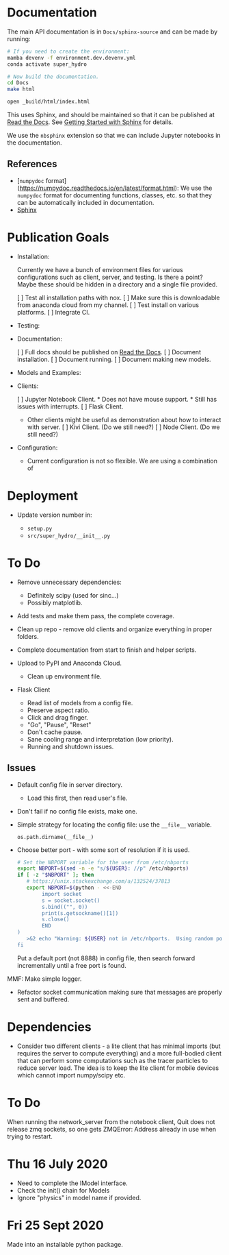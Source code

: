 # Documentation

The main API documentation is in `Docs/sphinx-source` and can be made
by running:

```bash
# If you need to create the environment:
mamba devenv -f environment.dev.devenv.yml
conda activate super_hydro

# Now build the documentation.
cd Docs
make html

open _build/html/index.html
```

This uses Sphinx, and should be maintained so that it can be published
at [Read the Docs](https://readthedocs.org).  See [Getting Started
with
Sphinx](https://docs.readthedocs.io/en/stable/intro/getting-started-with-sphinx.html)
for details.

We use the `nbsphinx` extension so that we can include Jupyter
notebooks in the documentation.

## References
* [`numpydoc` format]
  (https://numpydoc.readthedocs.io/en/latest/format.html): We use the
  `numpydoc` format for documenting functions, classes, etc. so that
  they can be automatically included in documentation.
* [Sphinx](https://www.sphinx-doc.org/en/master/)


# Publication Goals

* Installation:

  Currently we have a bunch of environment files for various
  configurations such as client, server, and testing.  Is there a
  point?  Maybe these should be hidden in a directory and a single
  file provided.
  
  [ ] Test all installation paths with nox.
  [ ] Make sure this is downloadable from anaconda cloud from my
      channel.
  [ ] Test install on various platforms.
  [ ] Integrate CI.
  
* Testing:

* Documentation:

  [ ] Full docs should be published on [Read the
      Docs](https://readthedocs.org).
  [ ] Document installation.
  [ ] Document running.
  [ ] Document making new models.

* Models and Examples:

* Clients:

  [ ] Jupyter Notebook Client.
      * Does not have mouse support.
      * Still has issues with interrupts.
  [ ] Flask Client.
  
  * Other clients might be useful as demonstration about how to
    interact with server.
  [ ] Kivi Client. (Do we still need?)
  [ ] Node Client. (Do we still need?)
  
* Configuration:

  * Current configuration is not so flexible.  We are using a
    combination of 
  
  
# Deployment

* Update version number in:

  * `setup.py`
  * `src/super_hydro/__init__.py`


# To Do

* Remove unnecessary dependencies:
  * Definitely scipy (used for sinc...)
  * Possibly matplotlib.
* Add tests and make them pass, the complete coverage.
* Clean up repo - remove old clients and organize everything in proper
  folders.
* Complete documentation from start to finish and helper scripts.
* Upload to PyPI and Anaconda Cloud.
  * Clean up environment file.

* Flask Client
  * Read list of models from a config file.
  * Preserve aspect ratio.
  * Click and drag finger.
  * "Go", "Pause", "Reset"
  * Don't cache pause.
  * Sane cooling range and interpretation (low priority).
  * Running and shutdown issues.


Issues
------
* Default config file in server directory.
  * Load this first, then read user's file.
* Don't fail if no config file exists, make one.
* Simple strategy for locating the config file: use the `__file__`
  variable.

  `os.path.dirname(__file__)`

* Choose better port - with some sort of resolution if it is used.

   ```bash
   # Set the NBPORT variable for the user from /etc/nbports
   export NBPORT=$(sed -n -e "s/${USER}: //p" /etc/nbports)
   if [ -z "$NBPORT" ]; then
      # https://unix.stackexchange.com/a/132524/37813
      export NBPORT=$(python - <<-END
           import socket
           s = socket.socket()
           s.bind(("", 0))
           print(s.getsockname()[1])
           s.close()
           END
   )
      >&2 echo "Warning: ${USER} not in /etc/nbports.  Using random port ${NBPORT}"
   fi
   ```

   Put a default port (not 8888) in config file, then search forward
   incrementally until a free port is found.

MMF: Make simple logger.

* Refactor socket communication making sure that messages are properly
  sent and buffered.

Dependencies
============
* Consider two different clients - a lite client that has minimal
  imports (but requires the server to compute everything) and a more
  full-bodied client that can perform some computations such as the
  tracer particles to reduce server load.  The idea is to keep the
  lite client for mobile devices which cannot import numpy/scipy etc.

To Do
=====
When running the network_server from the notebook client, Quit does
not release zmq sockets, so one gets ZMQError: Address already in use
when trying to restart.


Thu 16 July 2020
================
* Need to complete the IModel interface.
* Check the init() chain for Models
* Ignore "physics" in model name if provided.

Fri 25 Sept 2020
================
Made into an installable python package.
